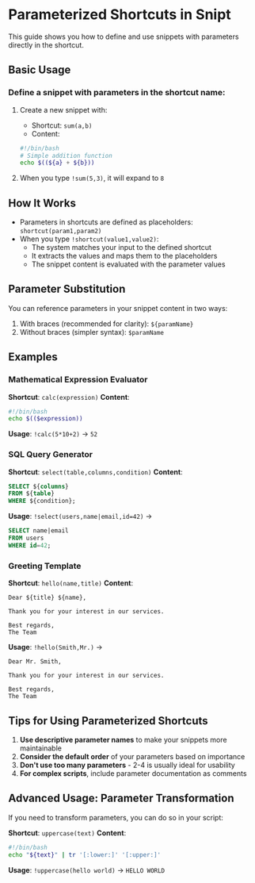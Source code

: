 # Parameterized Shortcuts in Snipt

This guide shows you how to define and use snippets with parameters directly in the shortcut.

## Basic Usage

### Define a snippet with parameters in the shortcut name:

1. Create a new snippet with:
   - Shortcut: `sum(a,b)`
   - Content:
   ```bash
   #!/bin/bash
   # Simple addition function
   echo $((${a} + ${b}))
   ```

2. When you type `!sum(5,3)`, it will expand to `8`

## How It Works

- Parameters in shortcuts are defined as placeholders: `shortcut(param1,param2)`
- When you type `!shortcut(value1,value2)`:
  - The system matches your input to the defined shortcut
  - It extracts the values and maps them to the placeholders
  - The snippet content is evaluated with the parameter values

## Parameter Substitution

You can reference parameters in your snippet content in two ways:

1. With braces (recommended for clarity): `${paramName}`
2. Without braces (simpler syntax): `$paramName`

## Examples

### Mathematical Expression Evaluator

**Shortcut**: `calc(expression)`
**Content**:
```bash
#!/bin/bash
echo $(($expression))
```

**Usage**: `!calc(5*10+2)` → `52`

### SQL Query Generator

**Shortcut**: `select(table,columns,condition)`
**Content**:
```sql
SELECT ${columns}
FROM ${table}
WHERE ${condition};
```

**Usage**: `!select(users,name|email,id=42)` → 
```sql
SELECT name|email
FROM users
WHERE id=42;
```

### Greeting Template

**Shortcut**: `hello(name,title)`
**Content**:
```
Dear ${title} ${name},

Thank you for your interest in our services.

Best regards,
The Team
```

**Usage**: `!hello(Smith,Mr.)` →
```
Dear Mr. Smith,

Thank you for your interest in our services.

Best regards,
The Team
```

## Tips for Using Parameterized Shortcuts

1. **Use descriptive parameter names** to make your snippets more maintainable
2. **Consider the default order** of your parameters based on importance
3. **Don't use too many parameters** - 2-4 is usually ideal for usability
4. **For complex scripts**, include parameter documentation as comments

## Advanced Usage: Parameter Transformation

If you need to transform parameters, you can do so in your script:

**Shortcut**: `uppercase(text)`
**Content**:
```bash
#!/bin/bash
echo "${text}" | tr '[:lower:]' '[:upper:]'
```

**Usage**: `!uppercase(hello world)` → `HELLO WORLD` 